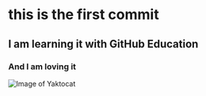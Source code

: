 # this is the first commit
## I am learning it with GitHub Education
### And I am loving it


![Image of Yaktocat](https://octodex.github.com/images/yaktocat.png)
